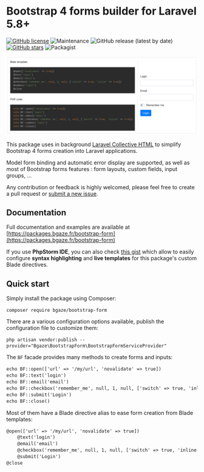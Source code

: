 # Bootstrap 4 forms builder for Laravel 5.8+ <!-- omit in toc --> 

[![GitHub license](https://img.shields.io/github/license/bgaze/bootstrap-form)](https://github.com/bgaze/bootstrap-form/blob/master/LICENSE)
![Maintenance](https://img.shields.io/maintenance/yes/2020)
![GitHub release (latest by date)](https://img.shields.io/github/v/release/bgaze/bootstrap-form)
[![GitHub stars](https://img.shields.io/github/stars/bgaze/bootstrap-form)](https://github.com/bgaze/bootstrap-form/stargazers)
![Packagist](https://img.shields.io/packagist/dt/bgaze/bootstrap-form)

<p align="center">
    <img src="./intro.png">
</p>

This package uses in background [Laravel Collective HTML](https://laravelcollective.com/docs/5.8/html) to simplify Bootstrap 4 forms creation into Laravel applications.

Model form binding and automatic error display are supported, as well as most of Bootstrap forms features : form layouts, custom fields, input groups, ... 

Any contribution or feedback is highly welcomed, please feel free to create a pull request or [submit a new issue](https://github.com/bgaze/bootstrap-form/issues/new).

## Documentation 

Full documentation and examples are available at [https://packages.bgaze.fr/bootstrap-form](https://packages.bgaze.fr/bootstrap-form)

If you use **PhpStorm IDE**, you can also check [this gist](https://gist.github.com/bgaze/1f559782c85511dc2671cdb6b453f0c6) which allow to easily configure **syntax highlighting** and **live templates** for this package's custom Blade directives.

## Quick start

Simply install the package using Composer:

```shell
composer require bgaze/bootstrap-form
```

There are a various configuration options available, publish the configuration file to customize them:

```shell
php artisan vendor:publish --provider="Bgaze\BootstrapForm\BootstrapFormServiceProvider"
```
  
The `BF` facade provides many methods to create forms and inputs:  

```html
echo BF::open(['url' => '/my/url', 'novalidate' => true])
echo BF::text('login')
echo BF::email('email')
echo BF::checkbox('remember_me', null, 1, null, ['switch' => true, 'inline' => true])
echo BF::submit('Login')
echo BF::close()
```

Most of them have a Blade directive alias to ease form creation from Blade templates:

```html
@open(['url' => '/my/url', 'novalidate' => true])
    @text('login')
    @email('email')
    @checkbox('remember_me', null, 1, null, ['switch' => true, 'inline' => true])
    @submit('Login')
@close
```
